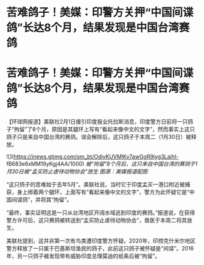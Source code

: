 # 苦难鸽子！美媒：印警方关押“中国间谍鸽”长达8个月，结果发现是中国台湾赛鸽

# 苦难鸽子！美媒：印警方关押“中国间谍鸽”长达8个月，结果发现是中国台湾赛鸽

【环球网报道】美联社2月1日援引印度报业托拉斯消息，印度警方日前将一只鸽子“拘留”了8个月，原因是其腿环上写有“看起来像中文的文字”，然而事实上这只鸽子只是来自中国台湾的赛鸽。误会解除后，这只鸽子于本周二（1月30日）被释放。

![](https://inews.gtimg.com/om_bt/OdiyKUVMlKv7awGgR9jyg3LaihI-
fB683e6xMM19yKgj4AA/1000) _被“拘留”8个月后，这只来自中国台湾的赛鸽于1月30日被“孟买防止虐待动物协会”放生
图源：美媒报道配图_

“这只鸽子的苦难始于去年5月”。美联社说，当时它于印度孟买一港口附近被捕获，身上绑着两个腿环，上面写有“看起来像中文的文字”，警方为此怀疑它是“中国间谍鸽”，并将其“拘留”。

“最终，事实证明这是一只从台湾地区开阔水域逃到印度的赛鸽。”报道说，在获得警方许可后，这只赛鸽被转送到“孟买防止虐待动物协会”，兽医于本周二将其放生。

美联社提到，这并非第一次有鸟类遭印度警方怀疑。2020年，印控克什米尔地区警方释放了一只属于巴基斯坦渔民的鸽子，此前这只鸽子被怀疑是“间谍”。2016年，另一只鸽子被发现带有威胁印度总理莫迪的纸条后被“拘留”。

